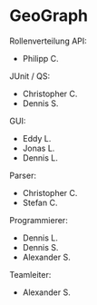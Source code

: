# GeoGraph

Rollenverteilung
API:
- Philipp C.

JUnit / QS:
- Christopher C.
- Dennis S.

GUI:
- Eddy L.
- Jonas L.
- Dennis L.

Parser:
- Christopher C.
- Stefan C.

Programmierer:
- Dennis L.
- Dennis S.
- Alexander S.

Teamleiter:
- Alexander S.
